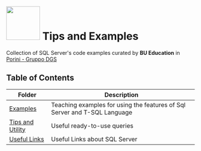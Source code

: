 # <img src="https://github.com/Porini-Education/Code_Tips-and-Examples/assets/RGB_Badge_PIRC.png" width=90px> Tips and Examples

Collection of SQL Server's code examples curated by **BU Education** in [Porini - Gruppo DGS](https://www.porini.it)

## Table of Contents
|Folder|Description|
|---|---|
|[Examples](Examples/)|Teaching examples for using the features of Sql Server and T-SQL Language |
|[Tips and Utility](Tips/)|Useful ready-to-use queries  |
|[Useful Links](Link.md)|Useful Links about SQL Server |
